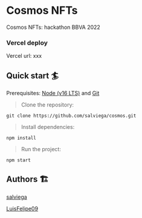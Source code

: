 # Cosmos NFTs

Cosmos NFTs: hackathon BBVA 2022

### Vercel deploy

Vercel url: xxx

## Quick start 🏄

Prerequisites: [Node (v16 LTS)](https://nodejs.org/en/download/) and [Git](https://git-scm.com/downloads)

> Clone the repository:

```
git clone https://github.com/salviega/cosmos.git
```

> Install dependencies:

```
npm install
```

> Run the project:

```
npm start
```
## Authors 🏗

[salviega](https://github.com/salviega)

[LuisFelipe09](https://github.com/LuisFelipe09)

